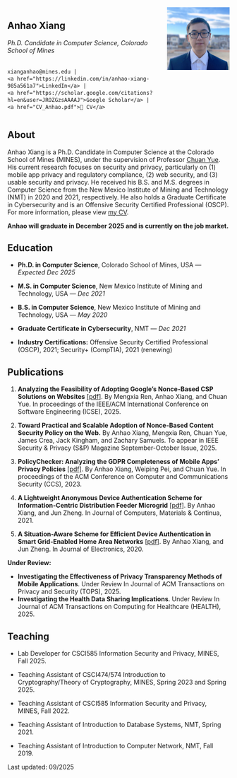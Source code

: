 
<div style="display: flex; align-items: flex-start; gap: 30px;">

  <!-- Left column -->
  <div style="flex: 70%;">
    <h2>Anhao Xiang</h2>
    <em>Ph.D. Candidate in Computer Science, Colorado School of Mines</em><br><br>

    xianganhao@mines.edu | 
    <a href="https://linkedin.com/in/anhao-xiang-985a561a7">LinkedIn</a> |
    <a href="https://scholar.google.com/citations?hl=en&user=JROZGzsAAAAJ">Google Scholar</a> |
    <a href="CV_Anhao.pdf">📄 CV</a>
  </div>

  <!-- Right column -->
  <div style="flex: 30%; text-align: center;">
    <img src="anhao.jpg" alt="Anhao Xiang" width="180">
  </div>

</div>


## About

Anhao Xiang is a Ph.D. Candidate in Computer Science at the Colorado School of Mines (MINES), under the supervision of Professor [Chuan Yue](https://people.mines.edu/chuanyue/). His current research focuses on security and privacy, particularly on (1) mobile app privacy and regulatory compliance, (2) web security, and (3) usable security and privacy. He received his B.S. and M.S. degrees in Computer Science from the New Mexico Institute of Mining and Technology (NMT) in 2020 and 2021, respectively. He also holds a Graduate Certificate in Cybersecurity and is an Offensive Security Certified Professional (OSCP). For more information, please view [my CV](CV_Anhao.pdf).

**Anhao will graduate in December 2025 and is currently on the job market.**


## Education

- **Ph.D. in Computer Science**, Colorado School of Mines, USA — *Expected Dec 2025*  
 

- **M.S. in Computer Science**, New Mexico Institute of Mining and Technology, USA — *Dec 2021*  

- **B.S. in Computer Science**, New Mexico Institute of Mining and Technology, USA — *May 2020*  

- **Graduate Certificate in Cybersecurity**, NMT — *Dec 2021*  

- **Industry Certifications:** Offensive Security Certified Professional (OSCP), 2021; Security+ (CompTIA), 2021 (renewing)  

## Publications

1. **Analyzing the Feasibility of Adopting Google’s Nonce-Based CSP Solutions on Websites** [[pdf]](https://ieeexplore.ieee.org/document/11029938).
   By Mengxia Ren, Anhao Xiang, and Chuan Yue. In proceedings of the IEEE/ACM International Conference on Software Engineering (ICSE), 2025.

2. **Toward Practical and Scalable Adoption of Nonce-Based Content Security Policy on the Web.** 
   By Anhao Xiang, Mengxia Ren, Chuan Yue, James Crea, Jack Kingham, and Zachary Samuels. To appear in IEEE Security & Privacy (S&P) Magazine September-October Issue, 2025.

3. **PolicyChecker: Analyzing the GDPR Completeness of Mobile Apps’ Privacy Policies** [[pdf]](https://dl.acm.org/doi/10.1145/3576915.3623067). 
   By Anhao Xiang, Weiping Pei, and Chuan Yue. In proceedings of the ACM Conference on Computer and Communications Security (CCS), 2023.

4. **A Lightweight Anonymous Device Authentication Scheme for Information-Centric Distribution Feeder Microgrid** [[pdf]](https://www.sciencedirect.com/org/science/article/pii/S1546221821004367). By Anhao Xiang, and Jun Zheng. In Journal of Computers, Materials & Continua, 2021.

5. **A Situation-Aware Scheme for Efficient Device Authentication in Smart Grid-Enabled Home Area Networks** [[pdf]](https://www.mdpi.com/2079-9292/9/6/989#:~:text=The%20proposed%20scheme%20utilizes%20the,the%20assessed%20security%20risk%20level.). By Anhao Xiang, and Jun Zheng. In Journal of Electronics, 2020.  

**Under Review:**  
- **Investigating the Effectiveness of Privacy Transparency Methods of Mobile Applications**. Under Review In Journal of ACM Transactions on Privacy and Security (TOPS), 2025.   
- **Investigating the Health Data Sharing Implications**. Under Review In Journal of ACM Transactions on Computing for Healthcare (HEALTH), 2025. 


## Teaching
- Lab Developer for CSCI585 Information Security and Privacy, MINES, Fall 2025.

- Teaching Assistant of CSCI474/574 Introduction to Cryptography/Theory of Cryptography, MINES, Spring 2023 and Spring 2025.

- Teaching Assistant of CSCI585 Information Security and Privacy, MINES, Fall 2022.

- Teaching Assistant of Introduction to Database Systems, NMT, Spring 2021.

- Teaching Assistant of Introduction to Computer Network, NMT, Fall 2019.


Last updated: 09/2025
